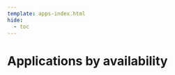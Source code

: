 ```yaml
---
template: apps-index.html
hide:
  - toc
---
```


# Applications by availability

<!-- Apps by availability generated here automatically. -->
